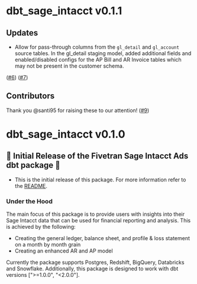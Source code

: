 # dbt_sage_intacct v0.1.1
## Updates
- Allow for pass-through columns from the  `gl_detail` and `gl_account` source tables. In the gl_detail staging model, added additional fields and enabled/disabled configs for the AP Bill and AR Invoice tables which may not be present in the customer schema.

([#6](https://github.com/fivetran/dbt_sage_intacct/issues/6))
([#7](https://github.com/fivetran/dbt_sage_intacct/issues/7))
## Contributors
Thank you @santi95 for raising these to our attention! ([#9](https://github.com/fivetran/dbt_sage_intacct/pull/9))


# dbt_sage_intacct v0.1.0

## 🎉 Initial Release of the Fivetran Sage Intacct Ads dbt package 🎉
- This is the initial release of this package. For more information refer to the [README](/README.md).

### Under the Hood

The main focus of this package is to provide users with insights into their Sage Intacct data that can be used for financial reporting and analysis. This is achieved by the following:
- Creating the general ledger, balance sheet, and profile & loss statement on a month by month grain
- Creating an enhanced AR and AP model 

Currently the package supports Postgres, Redshift, BigQuery, Databricks and Snowflake. Additionally, this package is designed to work with dbt versions [">=1.0.0", "<2.0.0"].

